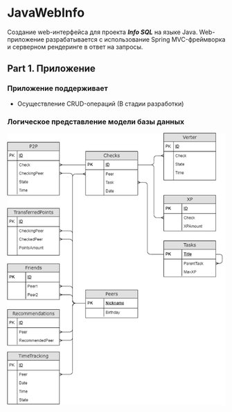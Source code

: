# JavaWebInfo

Создание web-интерфейса для проекта _**Info SQL**_ на языке Java.
Web-приложение разрабатывается с использование Spring MVC-фреймворка и серверном рендеринге в ответ на запросы.

## Part 1. Приложение

### Приложение поддерживает

- Осуществление CRUD-операций (В стадии разработки)

### Логическое представление модели базы данных

![Logical view of database model](/materials/database.png)
